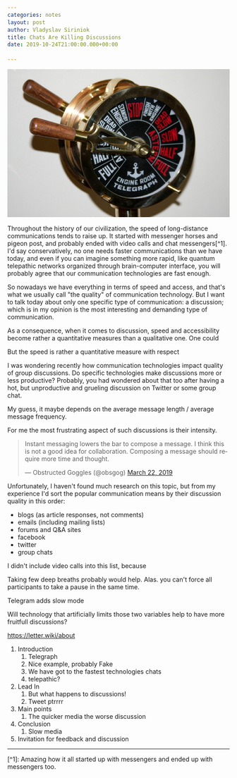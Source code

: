 ```yaml
---
categories: notes
layout: post
author: Vladyslav Siriniok
title: Chats Are Killing Discussions
date: 2019-10-24T21:00:00.000+00:00

---
```

![](/uploads/brass-telegraph-692735_960_720.jpg)

Throughout the history of our civilization, the speed of long-distance communications tends to raise up. It started with messenger horses and pigeon post, and probably ended with video calls and chat messengers\[^1\]. I'd say conservatively, no one needs faster communications than we have today, and even if you can imagine something more rapid, like quantum telepathic networks organized through brain-computer interface, you will probably agree that our communication technologies are fast enough. 

So nowadays we have everything in terms of speed and access, and that's what we usually call "the quality" of communication technology. But I want to talk today about only one specific type of communication: a discussion; which is in my opinion is the most interesting and demanding type of communication.

As a consequence, when it comes to discussion, speed and accessibility become rather a quantitative measures than a qualitative one. One could 

But the speed is rather a quantitative measure with respect 

I was wondering recently how communication technologies impact quality of group discussions. Do specific technologies make discussions more or less productive? Probably, you had wondered about that too after having a hot, but unproductive and grueling discussion on Twitter or some group chat.

My guess, it maybe depends on the average message length / average message frequency. 

For me the most frustrating aspect of such discussions is their intensity.

<blockquote class="twitter-tweet" data-lang="en"><p lang="en" dir="ltr">Instant messaging lowers the bar to compose a message. I think this is not a good idea for collaboration. Composing a message should require more time and thought.</p>— Obstructed Goggles (@obsgog) <a href="https://twitter.com/obsgog/status/1109206383440875526?ref_src=twsrc%5Etfw">March 22, 2019</a></blockquote> <script async src="https://platform.twitter.com/widgets.js" charset="utf-8"></script>

Unfortunately, I haven't found much research on this topic, but from my experience I'd sort the popular communication means by their discussion quality in this order:

* blogs (as article responses, not comments)
* emails (including mailing lists)
* forums and Q&A sites
* facebook
* twitter
* group chats

I didn't include video calls into this list, because 

Taking few deep breaths probably would help. Alas. you can't force all participants to take a pause in the same time.

Telegram adds slow mode

Will technology that artificially limits those two variables help to have more fruitfull discussions?

https://letter.wiki/about

1. Introduction
   1. Telegraph
   2. Nice example, probably Fake
   3. We have got to the fastest technologies chats
   4. telepathic?
2. Lead In
   1. But what happens to discussions!
   2. Tweet ptrrrr
3. Main points
   1. The quicker media the worse discussion
4. Conclusion
   1. Slow media
5. Invitation for feedback and discussion

***

\[^1\]: Amazing how it all started up with messengers and ended up with messengers too.